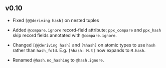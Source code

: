 ## v0.10

- Fixed `[@@deriving hash]` on nested tuples

- Added `@compare.ignore` record-field attribute; `ppx_compare` and `ppx_hash`
  skip record fields annotated with `@compare.ignore`.

- Changed `[@@deriving hash]` and `[%hash]` on atomic types to use `hash` rather
  than `hash_fold`. E.g. `[%hash: M.t]` now expands to `M.hash`.

- Renamed `@hash.no_hashing` to `@hash.ignore`.
